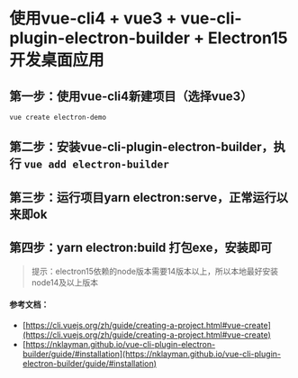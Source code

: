 # 使用vue-cli4 + vue3 + vue-cli-plugin-electron-builder + Electron15 开发桌面应用

## 第一步：使用vue-cli4新建项目（选择vue3）
`vue create electron-demo`

## 第二步：安装vue-cli-plugin-electron-builder，执行 `vue add electron-builder` 

## 第三步：运行项目yarn electron:serve，正常运行以来即ok

## 第四步：yarn electron:build 打包exe，安装即可

> 提示：electron15依赖的node版本需要14版本以上，所以本地最好安装node14及以上版本

#### 参考文档：
* [https://cli.vuejs.org/zh/guide/creating-a-project.html#vue-create](https://cli.vuejs.org/zh/guide/creating-a-project.html#vue-create)
* [https://nklayman.github.io/vue-cli-plugin-electron-builder/guide/#installation](https://nklayman.github.io/vue-cli-plugin-electron-builder/guide/#installation)
